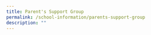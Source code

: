 ```yaml
---
title: Parent's Support Group
permalink: /school-information/parents-support-group
description: ""
---
```

